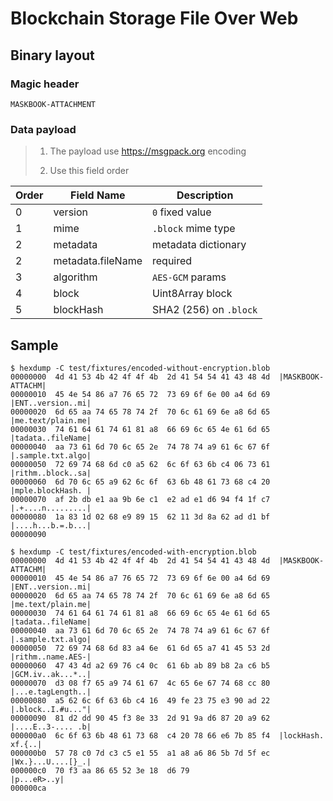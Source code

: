 # Blockchain Storage File Over Web

## Binary layout

### Magic header

```plain
MASKBOOK-ATTACHMENT
```

### Data payload

> 1. The payload use <https://msgpack.org> encoding
>
> 2. Use this field order

| Order | Field Name        | Description            |
| ----- | ----------------- | ---------------------- |
| 0     | version           | `0` fixed value        |
| 1     | mime              | `.block` mime type     |
| 2     | metadata          | metadata dictionary    |
| 2     | metadata.fileName | required               |
| 3     | algorithm         | `AES-GCM` params       |
| 4     | block             | Uint8Array block       |
| 5     | blockHash         | SHA2 (256) on `.block` |

## Sample

```plain
$ hexdump -C test/fixtures/encoded-without-encryption.blob
00000000  4d 41 53 4b 42 4f 4f 4b  2d 41 54 54 41 43 48 4d  |MASKBOOK-ATTACHM|
00000010  45 4e 54 86 a7 76 65 72  73 69 6f 6e 00 a4 6d 69  |ENT..version..mi|
00000020  6d 65 aa 74 65 78 74 2f  70 6c 61 69 6e a8 6d 65  |me.text/plain.me|
00000030  74 61 64 61 74 61 81 a8  66 69 6c 65 4e 61 6d 65  |tadata..fileName|
00000040  aa 73 61 6d 70 6c 65 2e  74 78 74 a9 61 6c 67 6f  |.sample.txt.algo|
00000050  72 69 74 68 6d c0 a5 62  6c 6f 63 6b c4 06 73 61  |rithm..block..sa|
00000060  6d 70 6c 65 a9 62 6c 6f  63 6b 48 61 73 68 c4 20  |mple.blockHash. |
00000070  af 2b db e1 aa 9b 6e c1  e2 ad e1 d6 94 f4 1f c7  |.+....n.........|
00000080  1a 83 1d 02 68 e9 89 15  62 11 3d 8a 62 ad d1 bf  |....h...b.=.b...|
00000090
```

```plain
$ hexdump -C test/fixtures/encoded-with-encryption.blob
00000000  4d 41 53 4b 42 4f 4f 4b  2d 41 54 54 41 43 48 4d  |MASKBOOK-ATTACHM|
00000010  45 4e 54 86 a7 76 65 72  73 69 6f 6e 00 a4 6d 69  |ENT..version..mi|
00000020  6d 65 aa 74 65 78 74 2f  70 6c 61 69 6e a8 6d 65  |me.text/plain.me|
00000030  74 61 64 61 74 61 81 a8  66 69 6c 65 4e 61 6d 65  |tadata..fileName|
00000040  aa 73 61 6d 70 6c 65 2e  74 78 74 a9 61 6c 67 6f  |.sample.txt.algo|
00000050  72 69 74 68 6d 83 a4 6e  61 6d 65 a7 41 45 53 2d  |rithm..name.AES-|
00000060  47 43 4d a2 69 76 c4 0c  61 6b ab 89 b8 2a c6 b5  |GCM.iv..ak...*..|
00000070  d3 08 f7 65 a9 74 61 67  4c 65 6e 67 74 68 cc 80  |...e.tagLength..|
00000080  a5 62 6c 6f 63 6b c4 16  49 fe 23 75 e3 90 ad 22  |.block..I.#u..."|
00000090  81 d2 dd 90 45 f3 8e 33  2d 91 9a d6 87 20 a9 62  |....E..3-.... .b|
000000a0  6c 6f 63 6b 48 61 73 68  c4 20 78 66 e6 7b 85 f4  |lockHash. xf.{..|
000000b0  57 78 c0 7d c3 c5 e1 55  a1 a8 a6 86 5b 7d 5f ec  |Wx.}...U....[}_.|
000000c0  70 f3 aa 86 65 52 3e 18  d6 79                    |p...eR>..y|
000000ca
```
